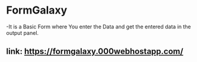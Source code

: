 # FormGalaxy
-It is a Basic Form where You enter the Data and get the entered data in the output panel.
## link: https://formgalaxy.000webhostapp.com/

